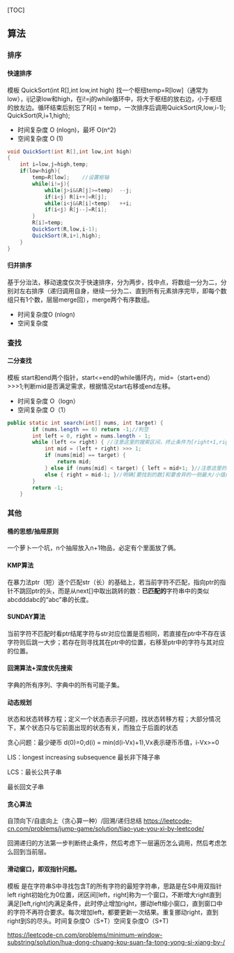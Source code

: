 [TOC]

## 算法

### 排序
#### 快速排序
模板 QuickSort(int R[],int low,int high) 找一个枢纽temp=R[low]（通常为low），ij记录low和high，在i!=j的while循环中，将大于枢纽的放右边，小于枢纽的放左边。循环结束后别忘了R[i] = temp，一次排序后调用QuickSort(R,low,i-1); QuickSort(R,i+1,high);

* 时间复杂度 O (nlogn)，最坏 O(n^2)
* 空间复杂度 O (1)

```java
void QuickSort(int R[],int low,int high)
{
    int i=low,j=high,temp;
    if(low<high){
        temp=R[low];    //设置枢轴
        while(i!=j){
            while(j>i&&R[j]>=temp)	--j;
            if(i<j)	R[i++]=R[j];
           	while(i<j&&R[i]<temp)	++i;
            if(i<j)	R[j--]=R[i];
        }
        R[i]=temp;
        QuickSort(R,low,i-1);
        QuickSort(R,i+1,high);
    }
}
```



#### 归并排序
基于分治法，移动速度仅次于快速排序，分为两步，找中点，将数组一分为二，分别对左右排序（递归调用自身，继续一分为二、直到所有元素排序完毕，即每个数组只有1个数，层层merge回），merge两个有序数组。

* 时间复杂度O (nlogn)
* 空间复杂度

### 查找
#### 二分查找
模板 start和end两个指针，start<=end的while循环内，mid=（start+end）>>>1;判断mid是否满足需求，根据情况start右移或end左移。

* 时间复杂度 O（logn）
* 空间复杂度 O（1）

```java
public static int search(int[] nums, int target) {
        if (nums.length == 0) return -1;//判空
        int left = 0, right = nums.length - 1;
        while (left <= right) { //注意这里的搜索区间，终止条件为[right+1,right]，跳出循环表示找不到了；如果是left<right,终止条件为[right,right] 跳出循环要对nums[right]进行判断
            int mid = (left + right) >>> 1;
            if (nums[mid] == target) {
                return mid;
            } else if (nums[mid] < target) { left = mid+1; }//注意这里的舍弃逻辑，根据题意不同
            else { right = mid-1; }//明确[要找到的数]和要舍弃的一侧最大/小值的关系。
        }
        return -1;
    }
```



### 其他
#### 桶的思想/抽屉原则
一个萝卜一个坑，n个抽屉放入n+1物品，必定有个里面放了俩。

#### KMP算法
在暴力法ptr（短）逐个匹配str（长）的基础上，若当前字符不匹配，指向ptr的指针不跳回ptr的头，而是从next[]中取出跳转的数：**已匹配的**字符串中的类似abcdddabc的“abc”串的长度。

#### SUNDAY算法
当前字符不匹配时看ptr结尾字符与str对应位置是否相同，若直接在ptr中不存在该字符则后跳一大步；若存在则寻找其在ptr中的位置，右移至ptr中的字符与其对应的位置。

#### 回溯算法+深度优先搜索
字典的所有序列、字典中的所有可能子集。

#### 动态规划 
状态和状态转移方程；定义一个状态表示子问题，找状态转移方程；大部分情况下，某个状态只与它前面出现的状态有关，而独立于后面的状态

贪心问题：最少硬币 d(0)=0;d(i) = min(d(i-Vx)+1),Vx表示硬币币值，i-Vx>=0

LIS：longest increasing subsequence 最长非下降子串

LCS：最长公共子串

最长回文子串

#### 贪心算法
自顶向下/自底向上（贪心算一种）/回溯/递归总结 https://leetcode-cn.com/problems/jump-game/solution/tiao-yue-you-xi-by-leetcode/

回溯递归的方法第一步判断终止条件，然后考虑下一层遍历怎么调用，然后考虑怎么回到当前层。


#### 滑动窗口，即双指针问题。 
模板 是在字符串S中寻找包含T的所有字符的最短字符串，思路是在S中用双指针left right初始化为0位置，闭区间[left，right]称为一个窗口，不断增大right直到满足[left,right]内满足条件，此时停止增加right，挪动left缩小窗口，直到窗口中的字符不再符合要求。每次增加left，都要更新一次结果。重复挪动right，直到right到S的尽头。时间复杂度O（S+T）空间复杂度O（S+T)

https://leetcode-cn.com/problems/minimum-window-substring/solution/hua-dong-chuang-kou-suan-fa-tong-yong-si-xiang-by-/

